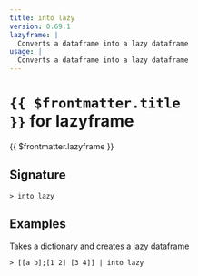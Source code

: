 ```yaml
---
title: into lazy
version: 0.69.1
lazyframe: |
  Converts a dataframe into a lazy dataframe
usage: |
  Converts a dataframe into a lazy dataframe
---
```


# <code>{{ $frontmatter.title }}</code> for lazyframe

<div style='white-space: pre-wrap;margin-top: 10px'>{{ $frontmatter.lazyframe }}</div>

## Signature

```> into lazy ```

## Examples

Takes a dictionary and creates a lazy dataframe
```shell
> [[a b];[1 2] [3 4]] | into lazy
```
